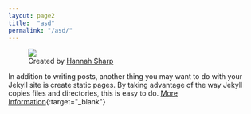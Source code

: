 ```yaml
---
layout: page2
title:  "asd"
permalink: "/asd/"
---
```


<figure>
    <img src="https://cdn.dribbble.com/users/1073937/screenshots/5036567/waterfall.png" />
    <figcaption>Created by <a href="https://dribbble.com/HannahLizSharp" target="_blank_">Hannah Sharp</a></figcaption>
</figure>

In addition to writing posts, another thing you may want to do with your Jekyll site is create static pages. By taking advantage of the way Jekyll copies files and directories, this is easy to do. [More Information](https://jekyllrb.com/docs/pages/){:target="_blank"}